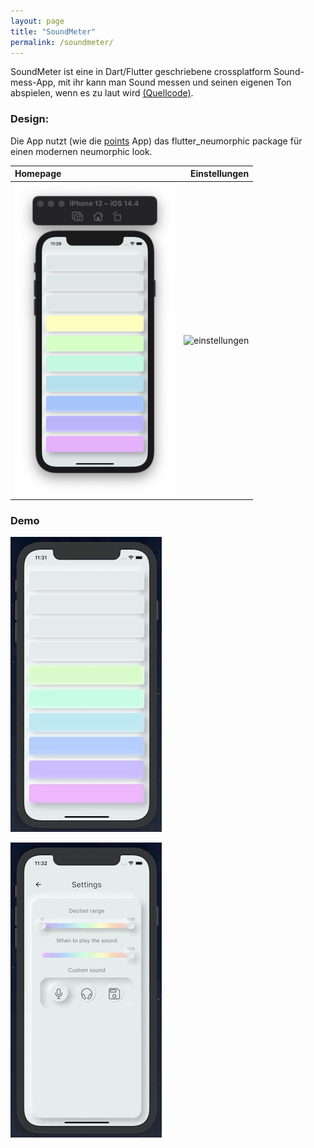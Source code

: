 ```yaml
---
layout: page
title: "SoundMeter"
permalink: /soundmeter/
---
```


SoundMeter ist eine in Dart/Flutter geschriebene crossplatform Sound-mess-App, mit ihr kann man Sound messen und seinen eigenen Ton abspielen, wenn es zu laut wird [(Quellcode)](https://github.com/bit-burger/soundmeter/). 

### Design:

Die App nutzt (wie die [points](https://tonyborchert.xyz) App) das flutter_neumorphic package für einen modernen neumorphic look.

| Homepage | Einstellungen |
| :--- | ---: |
| <img width="256" alt="sound" src="/assets/soundmeter/png/sound.png"> | <img width="256" alt="einstellungen" src="assets/soundmeter/png/einstellunge.png"> | 


### Demo 

![](/assets/soundmeter/gif/sound.gif)

![](/assets/soundmeter/gif/einstellungen.gif)
